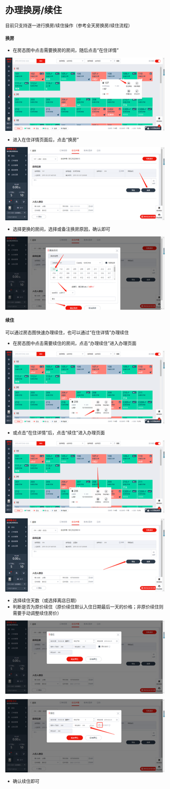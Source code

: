 # 办理换房/续住

目前只支持逐一进行换房/续住操作（参考全天房换房/续住流程）

#### 换房

* 在房态图中点击需要换房的房间，随后点击“在住详情”

![](../../../.gitbook/assets/image%20%28332%29.png)

* 进入在住详情页面后，点击“换房”

![](../../../.gitbook/assets/image%20%28123%29.png)

* 选择更换的房间，选择或备注换房原因，确认即可

![](../../../.gitbook/assets/image%20%28477%29.png)

#### 续住

可以通过房态图快速办理续住，也可以通过“在住详情”办理续住

* 在房态图中点击需要续住的房间，点击“办理续住”进入办理页面

![](../../../.gitbook/assets/image%20%28378%29.png)

* 或点击“在住详情”后，点击“续住”进入办理页面

![](../../../.gitbook/assets/image%20%2890%29.png)

![](../../../.gitbook/assets/image%20%28189%29.png)

* 选择续住天数（或选择离店日期）
* 判断是否为原价续住（原价续住默认入住日期最后一天的价格；非原价续住则需要手动调整续住房价）

![](../../../.gitbook/assets/image%20%2871%29.png)

![](../../../.gitbook/assets/image%20%28722%29.png)

* 确认续住即可

